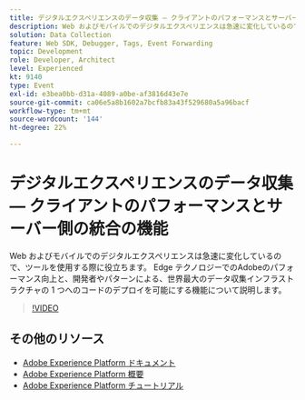```yaml
---
title: デジタルエクスペリエンスのデータ収集 — クライアントのパフォーマンスとサーバー側の統合の機能
description: Web およびモバイルでのデジタルエクスペリエンスは急速に変化しているので、ツールを使用する際に役立ちます。 Edge テクノロジーでのAdobeのパフォーマンス向上と、開発者やパターンによる、世界最大のデータ収集インフラストラクチャの 1 つへのコードのデプロイを可能にする機能について説明します。
solution: Data Collection
feature: Web SDK, Debugger, Tags, Event Forwarding
topic: Development
role: Developer, Architect
level: Experienced
kt: 9140
type: Event
exl-id: e3bea0bb-d31a-4089-a0be-af3816d43e7e
source-git-commit: ca06e5a8b1602a7bcfb83a43f529680a5a96bacf
workflow-type: tm+mt
source-wordcount: '144'
ht-degree: 22%

---
```


# デジタルエクスペリエンスのデータ収集 — クライアントのパフォーマンスとサーバー側の統合の機能

Web およびモバイルでのデジタルエクスペリエンスは急速に変化しているので、ツールを使用する際に役立ちます。 Edge テクノロジーでのAdobeのパフォーマンス向上と、開発者やパターンによる、世界最大のデータ収集インフラストラクチャの 1 つへのコードのデプロイを可能にする機能について説明します。

>[!VIDEO](https://video.tv.adobe.com/v/337584/?quality=12&learn=on&hidetitle=true)

## その他のリソース

- [Adobe Experience Platform ドキュメント](https://experienceleague.adobe.com/docs/experience-platform.html?lang=ja)
- [Adobe Experience Platform 概要](https://experienceleague.adobe.com/docs/experience-platform/landing/home.html?lang=ja)
- [Adobe Experience Platform チュートリアル](https://experienceleague.adobe.com/docs/platform-learn/tutorials/overview.html?lang=ja)

